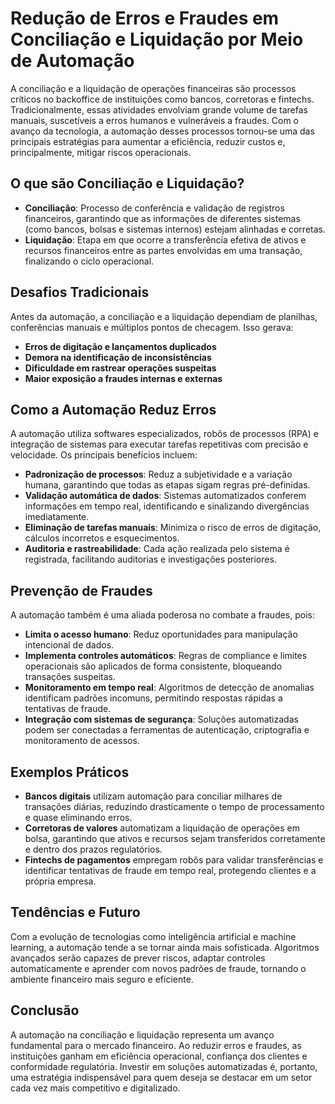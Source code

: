 # Redução de Erros e Fraudes em Conciliação e Liquidação por Meio de Automação

A conciliação e a liquidação de operações financeiras são processos críticos no backoffice de instituições como bancos, corretoras e fintechs. Tradicionalmente, essas atividades envolviam grande volume de tarefas manuais, suscetíveis a erros humanos e vulneráveis a fraudes. Com o avanço da tecnologia, a automação desses processos tornou-se uma das principais estratégias para aumentar a eficiência, reduzir custos e, principalmente, mitigar riscos operacionais.

## O que são Conciliação e Liquidação?

- **Conciliação**: Processo de conferência e validação de registros financeiros, garantindo que as informações de diferentes sistemas (como bancos, bolsas e sistemas internos) estejam alinhadas e corretas.
- **Liquidação**: Etapa em que ocorre a transferência efetiva de ativos e recursos financeiros entre as partes envolvidas em uma transação, finalizando o ciclo operacional.

## Desafios Tradicionais

Antes da automação, a conciliação e a liquidação dependiam de planilhas, conferências manuais e múltiplos pontos de checagem. Isso gerava:

- **Erros de digitação e lançamentos duplicados**
- **Demora na identificação de inconsistências**
- **Dificuldade em rastrear operações suspeitas**
- **Maior exposição a fraudes internas e externas**

## Como a Automação Reduz Erros

A automação utiliza softwares especializados, robôs de processos (RPA) e integração de sistemas para executar tarefas repetitivas com precisão e velocidade. Os principais benefícios incluem:

- **Padronização de processos**: Reduz a subjetividade e a variação humana, garantindo que todas as etapas sigam regras pré-definidas.
- **Validação automática de dados**: Sistemas automatizados conferem informações em tempo real, identificando e sinalizando divergências imediatamente.
- **Eliminação de tarefas manuais**: Minimiza o risco de erros de digitação, cálculos incorretos e esquecimentos.
- **Auditoria e rastreabilidade**: Cada ação realizada pelo sistema é registrada, facilitando auditorias e investigações posteriores.

## Prevenção de Fraudes

A automação também é uma aliada poderosa no combate a fraudes, pois:

- **Limita o acesso humano**: Reduz oportunidades para manipulação intencional de dados.
- **Implementa controles automáticos**: Regras de compliance e limites operacionais são aplicados de forma consistente, bloqueando transações suspeitas.
- **Monitoramento em tempo real**: Algoritmos de detecção de anomalias identificam padrões incomuns, permitindo respostas rápidas a tentativas de fraude.
- **Integração com sistemas de segurança**: Soluções automatizadas podem ser conectadas a ferramentas de autenticação, criptografia e monitoramento de acessos.

## Exemplos Práticos

- **Bancos digitais** utilizam automação para conciliar milhares de transações diárias, reduzindo drasticamente o tempo de processamento e quase eliminando erros.
- **Corretoras de valores** automatizam a liquidação de operações em bolsa, garantindo que ativos e recursos sejam transferidos corretamente e dentro dos prazos regulatórios.
- **Fintechs de pagamentos** empregam robôs para validar transferências e identificar tentativas de fraude em tempo real, protegendo clientes e a própria empresa.

## Tendências e Futuro

Com a evolução de tecnologias como inteligência artificial e machine learning, a automação tende a se tornar ainda mais sofisticada. Algoritmos avançados serão capazes de prever riscos, adaptar controles automaticamente e aprender com novos padrões de fraude, tornando o ambiente financeiro mais seguro e eficiente.

## Conclusão

A automação na conciliação e liquidação representa um avanço fundamental para o mercado financeiro. Ao reduzir erros e fraudes, as instituições ganham em eficiência operacional, confiança dos clientes e conformidade regulatória. Investir em soluções automatizadas é, portanto, uma estratégia indispensável para quem deseja se destacar em um setor cada vez mais competitivo e digitalizado.